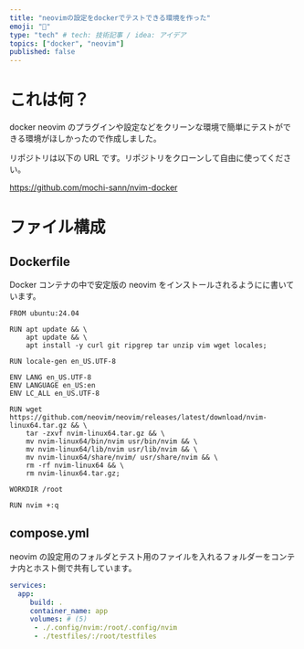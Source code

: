 ```yaml
---
title: "neovimの設定をdockerでテストできる環境を作った"
emoji: "🐋"
type: "tech" # tech: 技術記事 / idea: アイデア
topics: ["docker", "neovim"]
published: false
---
```


# これは何？

docker neovim のプラグインや設定などをクリーンな環境で簡単にテストができる環境がほしかったので作成しました。

リポジトリは以下の URL です。リポジトリをクローンして自由に使ってください。

https://github.com/mochi-sann/nvim-docker

# ファイル構成

## Dockerfile

Docker コンテナの中で安定版の neovim をインストールされるようにに書いています。

```dockerfile:Dockerfile
FROM ubuntu:24.04

RUN apt update && \
    apt update && \
    apt install -y curl git ripgrep tar unzip vim wget locales;

RUN locale-gen en_US.UTF-8

ENV LANG en_US.UTF-8
ENV LANGUAGE en_US:en
ENV LC_ALL en_US.UTF-8

RUN wget https://github.com/neovim/neovim/releases/latest/download/nvim-linux64.tar.gz && \
    tar -zxvf nvim-linux64.tar.gz && \
    mv nvim-linux64/bin/nvim usr/bin/nvim && \
    mv nvim-linux64/lib/nvim usr/lib/nvim && \
    mv nvim-linux64/share/nvim/ usr/share/nvim && \
    rm -rf nvim-linux64 && \
    rm nvim-linux64.tar.gz;

WORKDIR /root

RUN nvim +:q
```

## compose.yml

neovim の設定用のフォルダとテスト用のファイルを入れるフォルダーをコンテナ内とホスト側で共有しています。

```yaml:compose.yml
services:
  app:
     build: .
     container_name: app
     volumes: # (5)
      - ./.config/nvim:/root/.config/nvim
      - ./testfiles/:/root/testfiles

```

